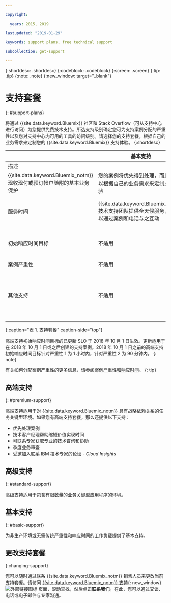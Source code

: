 ```yaml
---

copyright:

  years: 2015, 2019 

lastupdated: "2019-01-29"

keywords: support plans, free technical support

subcollection: get-support

---
```



{:shortdesc: .shortdesc}
{:codeblock: .codeblock}
{:screen: .screen}
{:tip: .tip}
{:note: .note}
{:new_window: target="_blank"}

# 支持套餐
{: #support-plans}

将通过 {{site.data.keyword.Bluemix}} 社区和 Stack Overflow（可从支持中心进行访问）为您提供免费技术支持。所选支持级别确定您可为支持案例分配的严重性以及您对支持中心内可用的工具的访问级别。请选择您的支持套餐，根据自己的业务需求来定制您的 {{site.data.keyword.Bluemix}} 支持体验。
{:shortdesc}

|  | 基本支持 | 高级支持 | 高端支持 |
|-------------|-------------|-------------|-------------|
|描述
|	{{site.data.keyword.Bluemix_notm}} 现收现付或预订帐户随附的基本业务保护|您的案例将优先得到处理，而且您可以根据自己的业务需求来定制支持体验|客户参与，帮助您缩短价值实现时间，从而实现目标业务结果|
|服务时间| {{site.data.keyword.Bluemix_notm}} 技术支持团队提供全天候服务，您可以通过案例和电话与之互动 |{{site.data.keyword.Bluemix_notm}} 技术支持团队提供全天候服务，您可以通过案例、电话和交谈选项与之互动|{{site.data.keyword.Bluemix_notm}} 技术支持团队提供全天候服务，您可以通过案例、电话和交谈选项与之互动|
|初始响应时间目标|不适用 |严重性 1：1 小时内<br/> 严重性 2：2 小时内<br/> 严重性 3：4 小时内<br/> 严重性 4：8 小时内|严重性 1：在 15 分钟内<br/> 严重性 2：1 小时内<br/> 严重性 3：2 小时内<br/> 严重性 4：4 小时内|
|案例严重性|不适用 |提供案例严重性排名|提供案例严重性排名|
|其他支持|不适用 |不适用 |为您指派技术客户经理<br/> <br/> 季度业务审查<br/><br/> 联系专家<br/> <br/> 邀请加入 Cloud Insights|
{:caption="表 1. 支持套餐" caption-side="top"}

高端支持初始响应时间目标的已更新 SLO 于 2018 年 10 月 1 日生效。更新适用于在 2018 年 10 月 1 日或之后创建的支持案例。2018 年 10 月 1 日之前的高端支持初始响应时间目标针对严重性 1 为 1 小时内，针对严重性 2 为 90 分钟内。
{: note}

有关如何分配案例严重性的更多信息，请参阅[案例严重性和响应时间](/docs/get-support?topic=get-support-support-case-severity#support-case-severity)。
{: tip} 

## 高端支持
{: #premium-support}

高端支持适用于对 {{site.data.keyword.Bluemix_notm}} 具有战略依赖关系的任务关键型环境。如果您有高端支持套餐，那么还提供以下支持：
  * 优先处理案例
  * 技术客户经理帮助缩短价值实现时间
  * 可联系专家获取专业的技术咨询和协助
  * 季度业务审查
  * 受邀加入联系 IBM 技术专家的论坛 - *Cloud Insights*

## 高级支持
{: #standard-support}

高级支持适用于包含有限数量的业务关键型应用程序的环境。

## 基本支持
{: #basic-support}

为非生产环境或无需传统严重性和响应时间的工作负载提供了基本支持。

## 更改支持套餐
{:changing-support}

您可以随时通过联系 {{site.data.keyword.Bluemix_notm}} 销售人员来更改当前支持套餐。请访问 [{{site.data.keyword.Bluemix_notm}} 支持](https://www.ibm.com/cloud/support){: new_window} ![外部链接图标](../icons/launch-glyph.svg "外部链接图标") 页面，滚动查找，然后单击**联系我们**。在此，您可以通过交谈、电话或电子邮件与专家沟通。  


